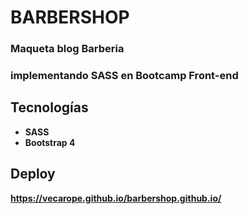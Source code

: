 # BARBERSHOP
### Maqueta blog Barberia
### implementando SASS en Bootcamp Front-end 

## Tecnologías 
- **SASS**  
- **Bootstrap 4**

## Deploy 
**https://vecarope.github.io/barbershop.github.io/**
